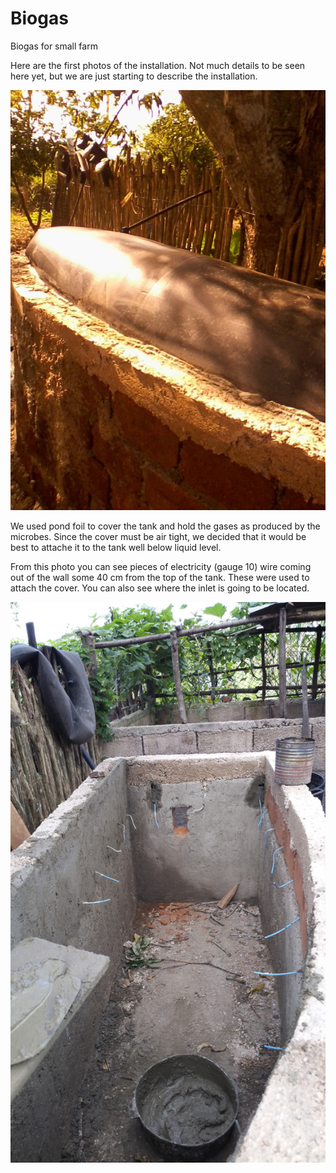 # Biogas
Biogas for small farm

Here are the first photos of the installation. Not much details to be seen here yet, but we are just starting to describe the installation.

![Bio gas tank](images/bio2.jpg)

We used pond foil to cover the tank and hold the gases as produced by the microbes. Since the cover must be air tight, we decided that it would be best to attache it to the tank well below liquid level.

From this photo you can see pieces of electricity (gauge 10) wire coming out of the wall some 40 cm from the top of the tank. These were used to attach the cover. You can also see where the inlet is going to be located.

![Construction of the tank](images/bio1.jpg)
